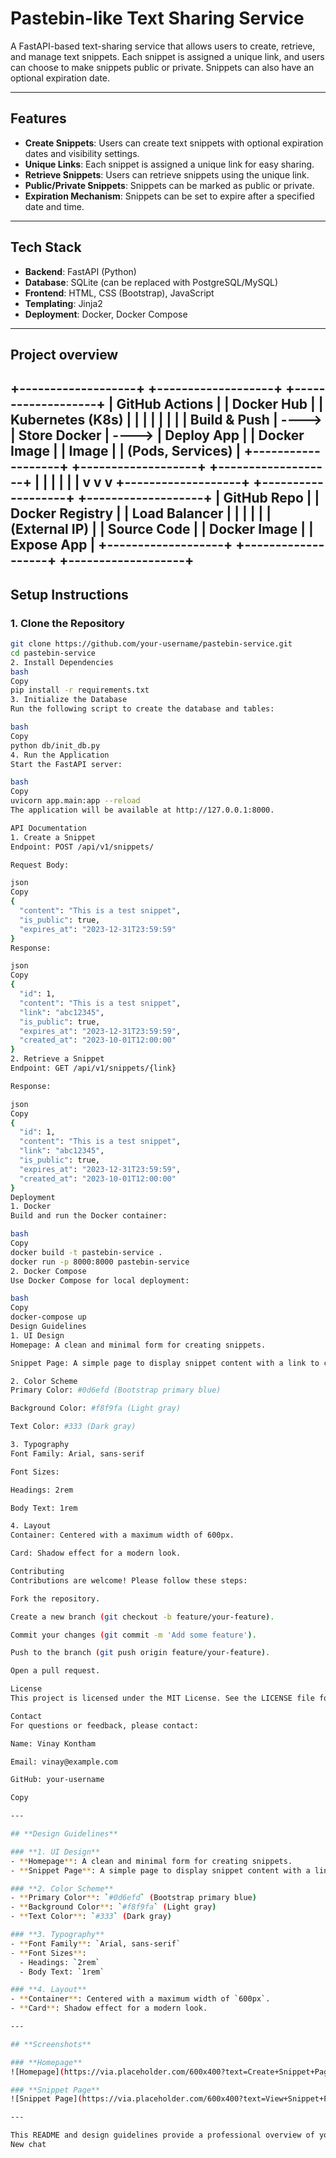 # Pastebin-like Text Sharing Service

A FastAPI-based text-sharing service that allows users to create, retrieve, and manage text snippets. Each snippet is assigned a unique link, and users can choose to make snippets public or private. Snippets can also have an optional expiration date.

---

## **Features**
- **Create Snippets**: Users can create text snippets with optional expiration dates and visibility settings.
- **Unique Links**: Each snippet is assigned a unique link for easy sharing.
- **Retrieve Snippets**: Users can retrieve snippets using the unique link.
- **Public/Private Snippets**: Snippets can be marked as public or private.
- **Expiration Mechanism**: Snippets can be set to expire after a specified date and time.

---

## **Tech Stack**
- **Backend**: FastAPI (Python)
- **Database**: SQLite (can be replaced with PostgreSQL/MySQL)
- **Frontend**: HTML, CSS (Bootstrap), JavaScript
- **Templating**: Jinja2
- **Deployment**: Docker, Docker Compose

---

## **Project overview**
+-------------------+       +-------------------+       +-------------------+
|   GitHub Actions  |       |    Docker Hub     |       |   Kubernetes (K8s) |
|                   |       |                   |       |                   |
|  Build & Push     | ----> |   Store Docker    | ----> |   Deploy App       |
|  Docker Image     |       |   Image           |       |   (Pods, Services) |
+-------------------+       +-------------------+       +-------------------+
        |                           |                           |
        |                           |                           |
        v                           v                           v
+-------------------+       +-------------------+       +-------------------+
|   GitHub Repo     |       |   Docker Registry |       |   Load Balancer   |
|                   |       |                   |       |   (External IP)   |
|  Source Code      |       |   Docker Image    |       |   Expose App      |
+-------------------+       +-------------------+       +-------------------+
---

## **Setup Instructions**

### **1. Clone the Repository**
```bash
git clone https://github.com/your-username/pastebin-service.git
cd pastebin-service
2. Install Dependencies
bash
Copy
pip install -r requirements.txt
3. Initialize the Database
Run the following script to create the database and tables:

bash
Copy
python db/init_db.py
4. Run the Application
Start the FastAPI server:

bash
Copy
uvicorn app.main:app --reload
The application will be available at http://127.0.0.1:8000.

API Documentation
1. Create a Snippet
Endpoint: POST /api/v1/snippets/

Request Body:

json
Copy
{
  "content": "This is a test snippet",
  "is_public": true,
  "expires_at": "2023-12-31T23:59:59"
}
Response:

json
Copy
{
  "id": 1,
  "content": "This is a test snippet",
  "link": "abc12345",
  "is_public": true,
  "expires_at": "2023-12-31T23:59:59",
  "created_at": "2023-10-01T12:00:00"
}
2. Retrieve a Snippet
Endpoint: GET /api/v1/snippets/{link}

Response:

json
Copy
{
  "id": 1,
  "content": "This is a test snippet",
  "link": "abc12345",
  "is_public": true,
  "expires_at": "2023-12-31T23:59:59",
  "created_at": "2023-10-01T12:00:00"
}
Deployment
1. Docker
Build and run the Docker container:

bash
Copy
docker build -t pastebin-service .
docker run -p 8000:8000 pastebin-service
2. Docker Compose
Use Docker Compose for local deployment:

bash
Copy
docker-compose up
Design Guidelines
1. UI Design
Homepage: A clean and minimal form for creating snippets.

Snippet Page: A simple page to display snippet content with a link to create a new snippet.

2. Color Scheme
Primary Color: #0d6efd (Bootstrap primary blue)

Background Color: #f8f9fa (Light gray)

Text Color: #333 (Dark gray)

3. Typography
Font Family: Arial, sans-serif

Font Sizes:

Headings: 2rem

Body Text: 1rem

4. Layout
Container: Centered with a maximum width of 600px.

Card: Shadow effect for a modern look.

Contributing
Contributions are welcome! Please follow these steps:

Fork the repository.

Create a new branch (git checkout -b feature/your-feature).

Commit your changes (git commit -m 'Add some feature').

Push to the branch (git push origin feature/your-feature).

Open a pull request.

License
This project is licensed under the MIT License. See the LICENSE file for details.

Contact
For questions or feedback, please contact:

Name: Vinay Kontham

Email: vinay@example.com

GitHub: your-username

Copy

---

## **Design Guidelines**

### **1. UI Design**
- **Homepage**: A clean and minimal form for creating snippets.
- **Snippet Page**: A simple page to display snippet content with a link to create a new snippet.

### **2. Color Scheme**
- **Primary Color**: `#0d6efd` (Bootstrap primary blue)
- **Background Color**: `#f8f9fa` (Light gray)
- **Text Color**: `#333` (Dark gray)

### **3. Typography**
- **Font Family**: `Arial, sans-serif`
- **Font Sizes**:
  - Headings: `2rem`
  - Body Text: `1rem`

### **4. Layout**
- **Container**: Centered with a maximum width of `600px`.
- **Card**: Shadow effect for a modern look.

---

## **Screenshots**

### **Homepage**
![Homepage](https://via.placeholder.com/600x400?text=Create+Snippet+Page)

### **Snippet Page**
![Snippet Page](https://via.placeholder.com/600x400?text=View+Snippet+Page)

---

This README and design guidelines provide a professional overview of your project. Let me know if you need further assistance!
New chat
